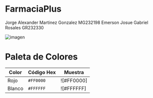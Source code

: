 # FarmaciaPlus

 Jorge Alexander Martinez Gonzalez MG232198
 Emerson Josue Gabriel Rosales GR232330

 ![imagen](https://github.com/user-attachments/assets/71d2ba7b-2025-4869-8358-4e647b0c51e9)

 # Paleta de Colores

| Color | Código Hex | Muestra            |
|-------|------------|--------------------|
| Rojo  | `#FF0000`  | ![#FF0000]
| Blanco | `#FFFFFF`  | ![#FFFFFF]


